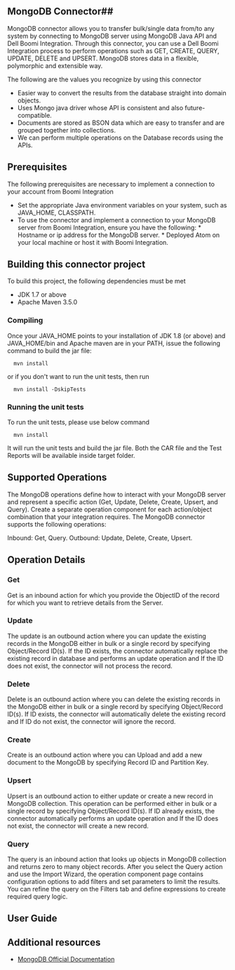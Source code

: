 ## MongoDB Connector##
MongoDB connector allows you to transfer bulk/single data from/to any system by connecting to MongoDB server using MongoDB Java API and Dell Boomi Integration. Through this connector, you can use a Dell Boomi Integration process to perform operations such as GET, CREATE, QUERY, UPDATE, DELETE and UPSERT. MongoDB stores data in a flexible, polymorphic and extensible way.

The following are the values you recognize by using this connector

*	Easier way to convert the results from the database straight into domain objects.
*	Uses Mongo java driver whose API is consistent and also future-compatible.
*	Documents are stored as BSON data which are easy to transfer and are grouped together into collections.
*	We can perform multiple operations on the Database records using the APIs.

## Prerequisites ##
The following prerequisites are necessary to implement a connection to your account from Boomi Integration

*   Set the appropriate Java environment variables on your system, such as JAVA_HOME, CLASSPATH.
*   To use the connector and implement a connection to your MongoDB server from 
    Boomi Integration, ensure you have the following:
        *   Hostname or ip address for the MongoDB server.
        *   Deployed Atom on your local machine or host it with Boomi Integration.
            
## Building this connector project ##
To build this project, the following dependencies must be met

 * JDK 1.7 or above
 * Apache Maven 3.5.0
### Compiling ###
Once your JAVA_HOME points to your installation of JDK 1.8 (or above) and JAVA_HOME/bin and Apache maven are in your PATH, issue the following command to build the jar file:
```
  mvn install
```
or if you don't want to run the unit tests, then run 
```
  mvn install -DskipTests
``` 
### Running the unit tests ###
To run the unit tests, please use below command 
``` 
  mvn install 
```
It will run the unit tests and build the jar file. Both the CAR file and the Test Reports will be available inside target folder.

## Supported Operations ##
The MongoDB operations define how to interact with your MongoDB server and represent a specific action (Get, Update, Delete, Create, Upsert, and Query). Create a separate operation component for each action/object combination that your integration requires. The MongoDB connector supports the following operations:

Inbound: Get, Query.
Outbound: Update, Delete, Create, Upsert.

## Operation Details ##

### Get ###
Get is an inbound action for which you provide the ObjectID of the record for which you want to retrieve details from the Server.

### Update ###
The update is an outbound action where you can update the existing records in the MongoDB either in bulk or a single record by specifying Object/Record ID(s). If the ID exists, the connector automatically replace the existing record in database and performs an update operation and If the ID does not exist, the connector will not process the record.

### Delete ###
Delete is an outbound action where you can delete the existing records in the MongoDB either in bulk or a single record by specifying Object/Record ID(s). If ID exists, the connector will automatically delete the existing record and If ID do not exist, the connector will ignore the record.

### Create ###
Create is an outbound action where you can Upload and add a new document to the MongoDB by specifying Record ID and Partition Key.

### Upsert ###
Upsert is an outbound action to either update or create a new record in MongoDB collection. This operation can be performed either in bulk or a single record by specifying Object/Record ID(s). If ID already exists, the connector automatically performs an update operation and If the ID does not exist, the connector will create a new record.

### Query ###
The query is an inbound action that looks up objects in MongoDB collection and returns zero to many object records. After you select the Query action and use the Import Wizard, the operation component page contains configuration options to add filters and set parameters to limit the results. You can refine the query on the Filters tab and define expressions to create required query logic.

## User Guide ##


## Additional resources ##
* [MongoDB Official Documentation](https://docs.mongodb.com/)
